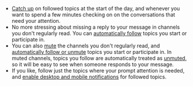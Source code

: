 - [Catch up](/help/follow-a-topic#catch-up-on-followed-topics) on
  followed topics at the start of the day, and whenever you want to
  spend a few minutes checking on on the conversations that need
  your attention.
- No more stressing about missing a reply to your message in channels
  you don't regularly read. You can [automatically
  follow](/help/follow-a-topic#automatically-follow-topics) topics you
  start or participate in.
- You can also [mute](/help/mute-a-channel) the channels you don't
  regularly read, and [automatically follow or
  unmute](/help/follow-a-topic#automatically-follow-topics) topics you
  start or participate in. In muted channels, topics you follow are
  automatically treated as [unmuted](/help/mute-a-topic), so it will
  be easy to see when someone responds to your message.
- If you like, follow just the topics where your prompt attention is
  needed, and [enable desktop and mobile
  notifications](/help/follow-a-topic#configure-notifications-for-followed-topics)
  for followed topics.
